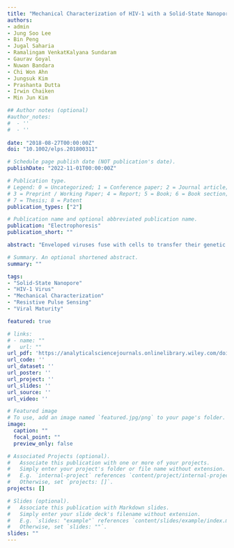 ```yaml
---
title: "Mechanical Characterization of HIV-1 with a Solid-State Nanopore Sensor"
authors:
- admin
- Jung Soo Lee
- Bin Peng
- Jugal Saharia
- Ramalingam VenkatKalyana Sundaram
- Gaurav Goyal
- Nuwan Bandara
- Chi Won Ahn
- Jungsuk Kim
- Prashanta Dutta
- Irwin Chaiken
- Min Jun Kim

## Author notes (optional)
#author_notes:
#  - ''
#  - ''
  
date: "2018-08-27T00:00:00Z"
doi: "10.1002/elps.201800311"

# Schedule page publish date (NOT publication's date).
publishDate: "2022-11-01T00:00:00Z"

# Publication type.
# Legend: 0 = Uncategorized; 1 = Conference paper; 2 = Journal article;
# 3 = Preprint / Working Paper; 4 = Report; 5 = Book; 6 = Book section;
# 7 = Thesis; 8 = Patent
publication_types: ["2"]

# Publication name and optional abbreviated publication name.
publication: "Electrophoresis"
publication_short: ""

abstract: "Enveloped viruses fuse with cells to transfer their genetic materials and infect the host cell. Fusion requires deformation of both viral and cellular membranes. Since the rigidity of viral membrane is a key factor in their infectivity, studying the rigidity of viral particles is of great significance in understating viral infection. In this paper, a nanopore is used as a single molecule sensor to characterize the deformation of pseudo-type human immunodeficiency virus type 1 at sub-micron scale. Non-infective immature viruses were found to be more rigid than infective mature viruses. In addition, the effects of cholesterol and membrane proteins on the mechanical properties of mature viruses were investigated by chemically modifying the membranes. Furthermore, the deformability of single virus particles was analyzed through a recapturing technique, where the same virus was analyzed twice. The findings demonstrate the ability of nanopore resistive pulse sensing to characterize the deformation of a single virus as opposed to average ensemble measurements."

# Summary. An optional shortened abstract.
summary: ""

tags:
- "Solid-State Nanopore"
- "HIV-1 Virus"
- "Mechanical Characterization"
- "Resistive Pulse Sensing"
- "Viral Maturity"

featured: true

# links:
# - name: ""
#   url: ""
url_pdf: 'https://analyticalsciencejournals.onlinelibrary.wiley.com/doi/epdf/10.1002/elps.201800311'
url_code: ''
url_dataset: ''
url_poster: ''
url_project: ''
url_slides: ''
url_source: ''
url_video: ''

# Featured image
# To use, add an image named `featured.jpg/png` to your page's folder. 
image:
  caption: ""
  focal_point: ""
  preview_only: false

# Associated Projects (optional).
#   Associate this publication with one or more of your projects.
#   Simply enter your project's folder or file name without extension.
#   E.g. `internal-project` references `content/project/internal-project/index.md`.
#   Otherwise, set `projects: []`.
projects: []

# Slides (optional).
#   Associate this publication with Markdown slides.
#   Simply enter your slide deck's filename without extension.
#   E.g. `slides: "example"` references `content/slides/example/index.md`.
#   Otherwise, set `slides: ""`.
slides: ""
---
```

